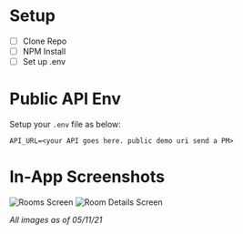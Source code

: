 # Setup

-   [ ] Clone Repo
-   [ ] NPM Install
-   [ ] Set up .env

# Public API Env

Setup your `.env` file as below:

    API_URL=<your API goes here. public demo uri send a PM>

# In-App Screenshots

![Rooms Screen](https://user-images.githubusercontent.com/23238488/117913202-89a56300-b313-11eb-9b4d-24d7b5be042c.png)
![Room Details Screen](https://user-images.githubusercontent.com/23238488/117913219-9629bb80-b313-11eb-9152-e11db44e68ee.png)

_All images as of 05/11/21_
